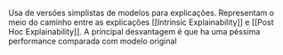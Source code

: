 Usa de versões simplistas de modelos para explicações. Representam o meio do caminho entre as explicações [[Intrinsic Explainability]] e [[Post Hoc Explainability]]. A principal desvantagem é que ha uma péssima performance comparada com modelo original